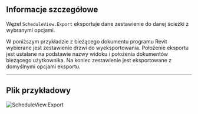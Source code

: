 ## Informacje szczegółowe
Węzeł `ScheduleView.Export` eksportuje dane zestawienie do danej ścieżki z wybranymi opcjami.

W poniższym przykładzie z bieżącego dokumentu programu Revit wybierane jest zestawienie drzwi do wyeksportowania. Położenie eksportu jest ustalane na podstawie nazwy widoku i położenia dokumentów bieżącego użytkownika. Na koniec zestawienie jest eksportowane z domyślnymi opcjami eksportu.
___
## Plik przykładowy

![ScheduleView.Export](./Revit.Elements.Views.ScheduleView.Export_img.jpg)
